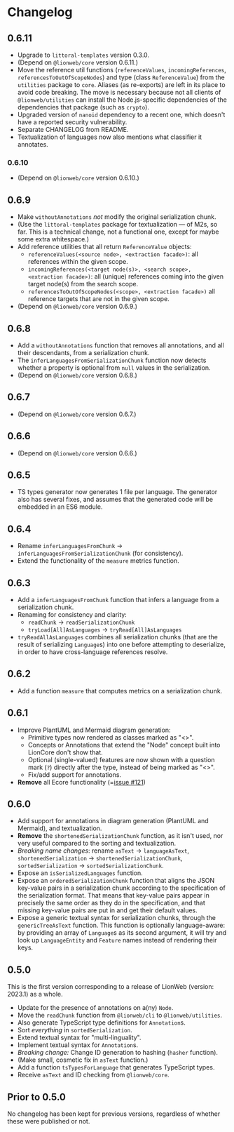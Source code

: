 # Changelog

## 0.6.11

* Upgrade to `littoral-templates` version 0.3.0.
* (Depend on `@lionweb/core` version 0.6.11.)
* Move the reference util functions (`referenceValues`, `incomingReferences`, `referencesToOutOfScopeNodes`) and type (class `ReferenceValue`) from the `utilities` package to `core`.
    Aliases (as re-exports) are left in its place to avoid code breaking.
    The move is necessary because not all clients of `@lionweb/utilities` can install the Node.js-specific dependencies of the dependencies that package (such as `crypto`).
* Upgraded version of `nanoid` dependency to a recent one, which doesn't have a reported security vulnerability.
* Separate CHANGELOG from README.
* Textualization of languages now also mentions what classifier it annotates.


### 0.6.10

* (Depend on `@lionweb/core` version 0.6.10.)


## 0.6.9

* Make `withoutAnnotations` _not_ modify the original serialization chunk.
* (Use the `littoral-templates` package for textualization — of M2s, so far. This is a technical change, not a functional one, except for maybe some extra whitespace.)
* Add reference utilities that all return `ReferenceValue` objects:
    * `referenceValues(<source node>, <extraction facade>)`: all references within the given scope.
    * `incomingReferences(<target node(s)>, <search scope>, <extraction facade>)`: all (unique) references coming into the given target node(s) from the search scope.
    * `referencesToOutOfScopeNodes(<scope>, <extraction facade>)` all reference targets that are not in the given scope.
* (Depend on `@lionweb/core` version 0.6.9.)


## 0.6.8

* Add a `withoutAnnotations` function that removes all annotations, and all their descendants, from a serialization chunk.
* The `inferLanguagesFromSerializationChunk` function now detects whether a property is optional from `null` values in the serialization.
* (Depend on `@lionweb/core` version 0.6.8.)


## 0.6.7

* (Depend on `@lionweb/core` version 0.6.7.)


## 0.6.6

* (Depend on `@lionweb/core` version 0.6.6.)


## 0.6.5

* TS types generator now generates 1 file per language.
  The generator also has several fixes, and assumes that the generated code will be embedded in an ES6 module.


## 0.6.4

* Rename `inferLanguagesFromChunk` &rarr; `inferLanguagesFromSerializationChunk` (for consistency).
* Extend the functionality of the `measure` metrics function.


## 0.6.3

* Add a `inferLanguagesFromChunk` function that infers a language from a serialization chunk.
* Renaming for consistency and clarity:
    * `readChunk` &rarr; `readSerializationChunk`
    * `tryLoad[All]AsLanguages` &rarr; `tryRead[All]AsLanguages`
* `tryReadAllAsLanguages` combines all serialization chunks (that are the result of serializing `Language`s) into one before attempting to deserialize, in order to have cross-language references resolve.


## 0.6.2

* Add a function `measure` that computes metrics on a serialization chunk.


## 0.6.1

* Improve PlantUML and Mermaid diagram generation:
    * Primitive types now rendered as classes marked as "<<primitive type>>".
    * Concepts or Annotations that extend the "Node" concept built into LionCore don't show that.
    * Optional (single-valued) features are now shown with a question mark (`?`) directly after the type, instead of being marked as "<<optional>>".
    * Fix/add support for annotations.
* **Remove** all Ecore functionality (=[issue #121](https://github.com/LionWeb-io/lionweb-typescript/issues/121))


## 0.6.0

* Add support for annotations in diagram generation (PlantUML and Mermaid), and textualization.
* **Remove** the `shortenedSerializationChunk` function, as it isn't used, nor very useful compared to the sorting and textualization.
* _Breaking name changes_: rename `asText` &rarr; `languageAsText`, `shortenedSerialization` &rarr; `shortenedSerializationChunk`, `sortedSerialization` &rarr; `sortedSerializationChunk`.
* Expose an `isSerializedLanguages` function.
* Expose an `orderedSerializationChunk` function that aligns the JSON key-value pairs in a serialization chunk according to the specification of the serialization format.
  That means that key-value pairs appear in precisely the same order as they do in the specification, and that missing key-value pairs are put in and get their default values.
* Expose a generic textual syntax for serialization chunks, through the `genericTreeAsText` function.
  This function is optionally language-aware: by providing an array of `Language`s as its second argument, it will try and look up `LanguageEntity` and `Feature` names instead of rendering their keys.


## 0.5.0

This is the first version corresponding to a release of LionWeb (version: 2023.1) as a whole.

* Update for the presence of annotations on a(ny) `Node`.
* Move the `readChunk` function from `@lionweb/cli` to `@lionweb/utilities`.
* Also generate TypeScript type definitions for `Annotation`s.
* Sort _everything_ in `sortedSerialization`.
* Extend textual syntax for "multi-linguality".
* Implement textual syntax for `Annotation`s.
* _Breaking change:_ Change ID generation to hashing (`hasher` function).
* (Make small, cosmetic fix in `asText` function.)
* Add a function `tsTypesForLanguage` that generates TypeScript types.
* Receive `asText` and ID checking from `@lionweb/core`.


## Prior to 0.5.0

No changelog has been kept for previous versions, regardless of whether these were published or not.

